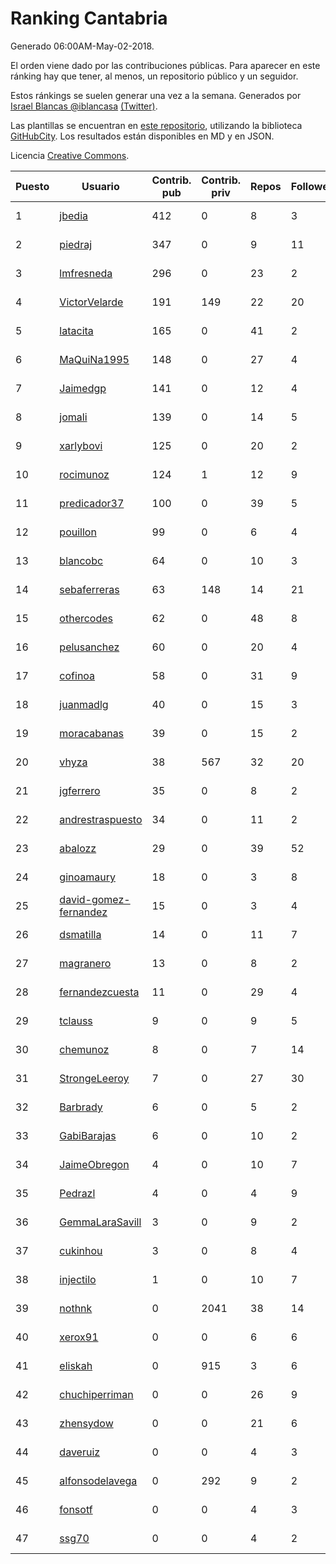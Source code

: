 # Ranking Cantabria

Generado 06:00AM-May-02-2018.

El orden viene dado por las contribuciones públicas. Para aparecer en este ránking hay que tener, al menos, un repositorio público y un seguidor.

Estos ránkings se suelen generar una vez a la semana. Generados por [Israel Blancas @iblancasa](https://github.com/iblancasa/) [(Twitter)](https://twitter.com/iblancasa).

Las plantillas se encuentran en [este repositorio](https://github.com/iblancasa/GH-Spanish-Ranking), utilizando la biblioteca [GitHubCity](https://github.com/iblancasa/GitHubCity). Los resultados están disponibles en MD y en JSON.

Licencia [Creative Commons](https://creativecommons.org/licenses/by/4.0/).

| Puesto   |  Usuario  | Contrib. pub | Contrib. priv |Repos| Followers | Desde |  Avatar  |
|----------|-----------|--------------|---------------|-----|-----------|-------|----------|
|1|[jbedia](https://github.com/jbedia)|412|0|8|3|2013-10-28|![jbedia](https://avatars3.githubusercontent.com/u/5796721)|
|2|[piedraj](https://github.com/piedraj)|347|0|9|11|2012-12-05|![piedraj](https://avatars3.githubusercontent.com/u/2972752)|
|3|[lmfresneda](https://github.com/lmfresneda)|296|0|23|2|2015-06-20|![lmfresneda](https://avatars2.githubusercontent.com/u/12979415)|
|4|[VictorVelarde](https://github.com/VictorVelarde)|191|149|22|20|2010-10-28|![VictorVelarde](https://avatars0.githubusercontent.com/u/458196)|
|5|[latacita](https://github.com/latacita)|165|0|41|2|2013-05-03|![latacita](https://avatars1.githubusercontent.com/u/4329371)|
|6|[MaQuiNa1995](https://github.com/MaQuiNa1995)|148|0|27|4|2015-12-14|![MaQuiNa1995](https://avatars1.githubusercontent.com/u/16287848)|
|7|[Jaimedgp](https://github.com/Jaimedgp)|141|0|12|4|2015-10-02|![Jaimedgp](https://avatars2.githubusercontent.com/u/14944714)|
|8|[jomali](https://github.com/jomali)|139|0|14|5|2012-02-01|![jomali](https://avatars3.githubusercontent.com/u/1397370)|
|9|[xarlybovi](https://github.com/xarlybovi)|125|0|20|2|2015-10-28|![xarlybovi](https://avatars1.githubusercontent.com/u/15369154)|
|10|[rocimunoz](https://github.com/rocimunoz)|124|1|12|9|2013-03-02|![rocimunoz](https://avatars3.githubusercontent.com/u/3746906)|
|11|[predicador37](https://github.com/predicador37)|100|0|39|5|2012-09-07|![predicador37](https://avatars2.githubusercontent.com/u/2300989)|
|12|[pouillon](https://github.com/pouillon)|99|0|6|4|2013-09-16|![pouillon](https://avatars0.githubusercontent.com/u/5470877)|
|13|[blancobc](https://github.com/blancobc)|64|0|10|3|2013-12-24|![blancobc](https://avatars0.githubusercontent.com/u/6253599)|
|14|[sebaferreras](https://github.com/sebaferreras)|63|148|14|21|2016-02-12|![sebaferreras](https://avatars3.githubusercontent.com/u/17194770)|
|15|[othercodes](https://github.com/othercodes)|62|0|48|8|2013-06-25|![othercodes](https://avatars3.githubusercontent.com/u/4815856)|
|16|[pelusanchez](https://github.com/pelusanchez)|60|0|20|4|2016-04-22|![pelusanchez](https://avatars2.githubusercontent.com/u/18612896)|
|17|[cofinoa](https://github.com/cofinoa)|58|0|31|9|2013-07-26|![cofinoa](https://avatars1.githubusercontent.com/u/5098603)|
|18|[juanmadlg](https://github.com/juanmadlg)|40|0|15|3|2011-11-04|![juanmadlg](https://avatars0.githubusercontent.com/u/1173469)|
|19|[moracabanas](https://github.com/moracabanas)|39|0|15|2|2013-05-09|![moracabanas](https://avatars0.githubusercontent.com/u/4382333)|
|20|[vhyza](https://github.com/vhyza)|38|567|32|20|2010-05-04|![vhyza](https://avatars1.githubusercontent.com/u/264954)|
|21|[jgferrero](https://github.com/jgferrero)|35|0|8|2|2015-03-12|![jgferrero](https://avatars1.githubusercontent.com/u/11438536)|
|22|[andrestraspuesto](https://github.com/andrestraspuesto)|34|0|11|2|2014-01-16|![andrestraspuesto](https://avatars1.githubusercontent.com/u/6418792)|
|23|[abalozz](https://github.com/abalozz)|29|0|39|52|2012-01-08|![abalozz](https://avatars1.githubusercontent.com/u/1312336)|
|24|[ginoamaury](https://github.com/ginoamaury)|18|0|3|8|2016-09-06|![ginoamaury](https://avatars0.githubusercontent.com/u/22031838)|
|25|[david-gomez-fernandez](https://github.com/david-gomez-fernandez)|15|0|3|4|2012-03-23|![david-gomez-fernandez](https://avatars0.githubusercontent.com/u/1568677)|
|26|[dsmatilla](https://github.com/dsmatilla)|14|0|11|7|2011-02-14|![dsmatilla](https://avatars0.githubusercontent.com/u/618172)|
|27|[magranero](https://github.com/magranero)|13|0|8|2|2016-03-30|![magranero](https://avatars3.githubusercontent.com/u/18167085)|
|28|[fernandezcuesta](https://github.com/fernandezcuesta)|11|0|29|4|2014-04-16|![fernandezcuesta](https://avatars0.githubusercontent.com/u/7312236)|
|29|[tclauss](https://github.com/tclauss)|9|0|9|5|2013-02-11|![tclauss](https://avatars3.githubusercontent.com/u/3531048)|
|30|[chemunoz](https://github.com/chemunoz)|8|0|7|14|2016-01-13|![chemunoz](https://avatars0.githubusercontent.com/u/16680009)|
|31|[StrongeLeeroy](https://github.com/StrongeLeeroy)|7|0|27|30|2011-06-03|![StrongeLeeroy](https://avatars0.githubusercontent.com/u/828457)|
|32|[Barbrady](https://github.com/Barbrady)|6|0|5|2|2014-01-18|![Barbrady](https://avatars1.githubusercontent.com/u/6436548)|
|33|[GabiBarajas](https://github.com/GabiBarajas)|6|0|10|2|2017-01-18|![GabiBarajas](https://avatars1.githubusercontent.com/u/25196739)|
|34|[JaimeObregon](https://github.com/JaimeObregon)|4|0|10|7|2010-09-27|![JaimeObregon](https://avatars1.githubusercontent.com/u/417226)|
|35|[Pedrazl](https://github.com/Pedrazl)|4|0|4|9|2014-12-04|![Pedrazl](https://avatars1.githubusercontent.com/u/10074431)|
|36|[GemmaLaraSavill](https://github.com/GemmaLaraSavill)|3|0|9|2|2015-05-08|![GemmaLaraSavill](https://avatars3.githubusercontent.com/u/12323749)|
|37|[cukinhou](https://github.com/cukinhou)|3|0|8|4|2015-12-14|![cukinhou](https://avatars2.githubusercontent.com/u/16288214)|
|38|[injectilo](https://github.com/injectilo)|1|0|10|7|2014-09-01|![injectilo](https://avatars1.githubusercontent.com/u/8612274)|
|39|[nothnk](https://github.com/nothnk)|0|2041|38|14|2009-09-05|![nothnk](https://avatars0.githubusercontent.com/u/123532)|
|40|[xerox91](https://github.com/xerox91)|0|0|6|6|2011-04-19|![xerox91](https://avatars0.githubusercontent.com/u/740021)|
|41|[eliskah](https://github.com/eliskah)|0|915|3|6|2012-07-12|![eliskah](https://avatars1.githubusercontent.com/u/1964407)|
|42|[chuchiperriman](https://github.com/chuchiperriman)|0|0|26|9|2008-11-25|![chuchiperriman](https://avatars2.githubusercontent.com/u/36635)|
|43|[zhensydow](https://github.com/zhensydow)|0|0|21|6|2011-05-09|![zhensydow](https://avatars1.githubusercontent.com/u/777247)|
|44|[daveruiz](https://github.com/daveruiz)|0|0|4|3|2012-08-16|![daveruiz](https://avatars2.githubusercontent.com/u/2165375)|
|45|[alfonsodelavega](https://github.com/alfonsodelavega)|0|292|9|2|2014-02-06|![alfonsodelavega](https://avatars2.githubusercontent.com/u/6605332)|
|46|[fonsotf](https://github.com/fonsotf)|0|0|4|3|2015-11-03|![fonsotf](https://avatars1.githubusercontent.com/u/15630996)|
|47|[ssg70](https://github.com/ssg70)|0|0|4|2|2015-11-04|![ssg70](https://avatars0.githubusercontent.com/u/15652669)|
